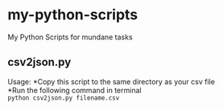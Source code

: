 # my-python-scripts
My Python Scripts for mundane tasks

## csv2json.py
Usage:
*Copy this script to the same directory as your csv file  
*Run the following command in terminal  
`python csv2json.py filename.csv`
